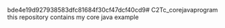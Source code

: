bde4e19d927938583dfc81684f30cf47dcf40cd9# C2Tc_corejavaprogram
this repository contains my core java example
